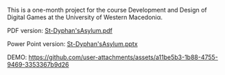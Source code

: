 This is a one-month project for the course Development and Design of Digital Games at the University of Western Macedoniα.

PDF version: [St-Dyphan'sAsylum.pdf](https://github.com/user-attachments/files/20851926/St-Dyphan.sAsylum.pdf)

Power Point version: [St-Dyphan'sAsylum.pptx](https://github.com/user-attachments/files/20851927/St-Dyphan.sAsylum.pptx)

DEMO: https://github.com/user-attachments/assets/a11be5b3-1b88-4755-9469-3353367b9d26

